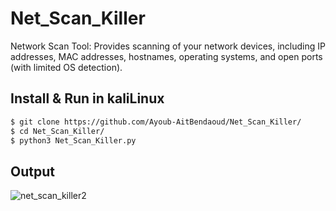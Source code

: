 # Net_Scan_Killer
Network Scan Tool: Provides scanning of your network devices, including IP addresses, MAC addresses, hostnames, operating systems, and open ports (with limited OS detection).
## Install  & Run in kaliLinux
```sh
$ git clone https://github.com/Ayoub-AitBendaoud/Net_Scan_Killer/
$ cd Net_Scan_Killer/
$ python3 Net_Scan_Killer.py
```
## Output
![net_scan_killer2](https://github.com/Ayoub-AitBendaoud/Net_Scan_Killer/assets/161057716/2cf25dde-4ef9-44a4-9986-119cf083d37f)
